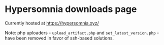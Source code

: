 # Hypersomnia downloads page

Currently hosted at https://hypersomnia.xyz/

Note: php uploaders - ``upload_artifact.php`` and ``set_latest_version.php`` - have been removed in favor of ssh-based solutions.
